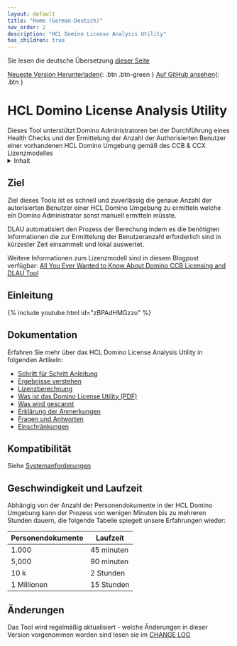 ```yaml
---
layout: default
title: "Home (German-Deutsch)"
nav_order: 2
description: "HCL Domino License Analysis Utility"
has_children: true
---
```


Sie lesen die deutsche Übersetzung [dieser Seite](../index.md)

[Neueste Version Herunterladen](https://github.com/HCL-TECH-SOFTWARE/domino-license-analysis-utility-DLAU/releases/latest){: .btn .btn-green }
[Auf GitHub ansehen](https://github.com/HCL-TECH-SOFTWARE/domino-license-analysis-utility-DLAU/){: .btn }

<h1>HCL Domino License Analysis Utility</h1>
Dieses Tool unterstützt Domino Administratoren bei der Durchführung eines Health Checks und der Ermittelung der Anzahl der Authorisierten Benutzer einer vorhandenen HCL Domino Umgebung gemäß des CCB & CCX Lizenzmodelles

<details close markdown="block">
  <summary>
    Inhalt
  </summary>
  {: .text-delta }
1. TOC
{:toc}
</details>

## Ziel

Ziel dieses Tools ist es schnell und zuverlässig die genaue Anzahl der autorisierten Benutzer einer HCL Domino Umgebung zu ermitteln welche ein Domino Administrator sonst manuell ermitteln müsste. 

DLAU automatisiert den Prozess der Berechung indem es die benötigten Informationen die zur Ermittelung der Benutzeranzahl erforderlich sind in kürzester Zeit einsammelt und lokal auswertet.

Weitere Informationen zum Lizenzmodell sind in diesem Blogpost verfügbar:
[All You Ever Wanted to Know About Domino CCB Licensing and DLAU Tool](https://blog.hcltechsw.com/domino/all-you-ever-wanted-to-know-about-domino-ccb-licensing-and-dlau-tool/)

## Einleitung

{% include youtube.html id="zBPAdHMGzzo" %}


## Dokumentation
Erfahren Sie mehr über das HCL Domino License Analysis Utility in folgenden Artikeln:

* [Schritt für Schritt Anleitung](instructions.md)
* [Ergebnisse verstehen](results.md)
* [Lizenzberechnung](licensecalc.md)
* [Was ist das Domino License Utility (PDF)](../../assets/pdf/what-Is-the-domino-license-analysis-utility.pdf)
* [Was wird gescannt](scanning.md)
* [Erklärung der Anmerkungen](observations.md)
* [Fragen und Antworten](faqs.md)
* [Einschränkungen](limitations.md)

## Kompatibilität

Siehe [Systemanforderungen](requirements.md)

## Geschwindigkeit und Laufzeit

Abhängig von der Anzahl der Personendokumente in der HCL Domino Umgebung kann der Prozess von wenigen Minuten bis zu mehreren Stunden dauern, die folgende Tabelle spiegelt unsere Erfahrungen wieder:

Personendokumente | Laufzeit
--- | --- 
1.000 | 45 minuten
5,000 | 90 minuten
10 k | 2 Stunden
1 Millionen | 15 Stunden

## Änderungen

Das Tool wird regelmäßig aktualisiert - welche Änderungen in dieser Version vorgenommen worden sind lesen sie im [CHANGE LOG](../changelog.md)
